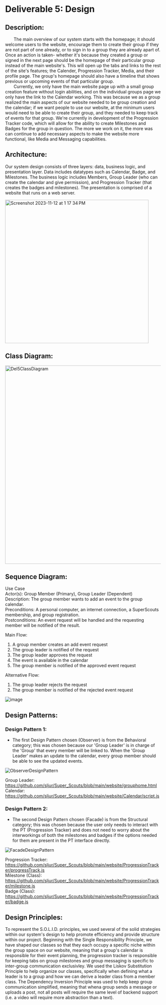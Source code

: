 # Deliverable 5: Design

## Description:
&nbsp;&nbsp;&nbsp;&nbsp;&nbsp;&nbsp; The main overview of our system starts with the homepage; it should welcome users to the website, encourage them to create their group if they are not part of one already, or to sign in to a group they are already apart of. Once an action is taken- whether it's because they created a group or signed in the next page should be the homepage of their particular group instead of the main website's. This will open up the tabs and links to the rest of the site's features; the Calender, Progression Tracker, Media, and their profile page. The group's homepage should also have a timeline that shows previous or upcoming events of that particular group. <br>
&nbsp;&nbsp;&nbsp;&nbsp;&nbsp;&nbsp; Currently, we only have the main website page up with a small group creation feature without login abilities, and on the individual groups page we only have the link to the Calendar working. This was because we as a group realized the main aspects of our website needed to be group creation and the calendar; if we want people to use our website, at the minimum users would need to be able to create their group, and they needed to keep track of events for that group. We're currently in development of the Progression Tracker code, which will allow for the ability to create Milestones and Badges for the group in question. The more we work on it, the more was can continue to add necessary aspects to make the website more functional, like Media and Messaging capabilities.<br>
## Architecture:
Our system design consists of three layers: data, business logic, and presentation layer. Data includes datatypes such as Calendar, Badge, and Milestones. The business logic includes Members, Group Leader (who can create the calendar and give permission), and  Progression Tracker (that creates the badges and milestones). The presentation is comprised of a website that runs on a web server.   

<img width="464" alt="Screenshot 2023-11-12 at 1 17 34 PM" src="https://github.com/sljur/Super_Scouts/assets/70121541/30271690-5d0e-47ed-8600-73a058abdf71">

## Class Diagram:
<img width="642" alt="Del5ClassDiagram" src="https://github.com/sljur/Super_Scouts/assets/125594817/6794a6b5-945e-4e99-bafd-5138abbe0d7e">

## Sequence Diagram:
Use Case <br>
Actor(s): Group Member (Primary), Group Leader (Dependent)<br>
Description: The group member wants to add an event to the group calendar.<br>
Preconditions: A personal computer, an internet connection, a SuperScouts membership, and group registration.<br>
Postconditions: An event request will be handled and the requesting member will be notified of the result.<br>

Main Flow:
1. A group member creates an add event request
2. The group leader is notified of the request
3. The group leader approves the request
4. The event is available in the calendar
5. The group member is notified of the approved event request
   
Alternative Flow:
1. The group leader rejects the request
2. The group member is notified of the rejected event request


![image](https://github.com/sljur/Super_Scouts/assets/59185034/a450016d-b51c-4c4c-93bf-26dae3d741d3)

## Design Patterns:

### Design Pattern 1:
- The first Design Pattern chosen (Observer) is from the Behavioral category; this was chosen because our 'Group Leader' is in charge of the 'Group' that every member will be linked to. When the 'Group Leader' makes an update to the calendar, every group member should be able to see the updated events.
    
![ObserverDesignPattern](https://github.com/sljur/Super_Scouts/assets/116686483/7b2f470f-e395-4ff1-9cfb-583e264e233f)
   
Group Leader: https://github.com/sljur/Super_Scouts/blob/main/website/grouphome.html <br>
Calendar: https://github.com/sljur/Super_Scouts/blob/main/website/Calendar/script.js <br>

### Design Pattern 2:
- The second Design Pattern chosen (Facade) is from the Structural category; this was chosen because the user only needs to interact with the PT (Progression Tracker) and does not need to worry about the interworkings of both the milestones and badges if the options needed for them are present in the PT interface directly.

![FacadeDesignPattern](https://github.com/sljur/Super_Scouts/assets/102492570/27a1d436-63f5-4137-be5d-49d48c88913a)

Progression Tracker: https://github.com/sljur/Super_Scouts/blob/main/website/ProgressionTracker/progressTrack.js <br>
Milestone (Class): https://github.com/sljur/Super_Scouts/blob/main/website/ProgressionTracker/milestone.js <br>
Badge (Class): https://github.com/sljur/Super_Scouts/blob/main/website/ProgressionTracker/badge.js <br>

## Design Principles:
To represent the S.O.L.I.D. principles, we used several of the solid strategies within our system's design to help promote efficiency and provide structure within our project. Beginning with the Single Responsibility Principle, we have shaped our classes so that they each occupy a specific niche within the group space on our website, meaning that a group's calendar is responsible for their event planning, the progression tracker is responsible for keeping tabs on group milestones and group messaging is specific to inter-group communication exclusivley. We used the Liskov Substitution Principle to help organize our classes, specifically when defining what a leader is to a group and how we can derive a leader class from a member class. The Dependency Inversion Principle was used to help keep group communication simplified, meaning that whena group sends a message or uploads a post, not all posts will require the same level of backend support (i.e. a video will require more abstraction than a text).
